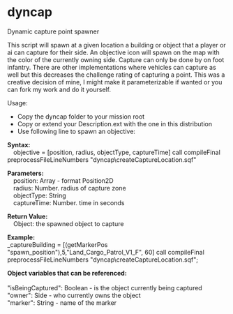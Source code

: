 # dyncap
Dynamic capture point spawner

This script will spawn at a given location a building or object that a player or ai can capture for their side.  An objective icon will spawn on the map with the color of the currently owning side.  Capture can only be done by on foot infantry.  There are other implementations where vehicles can capture as well but this decreases the challenge rating of capturing a point.  This was a creative decision of mine, I might make it parameterizable if wanted or you can fork my work and do it yourself.

Usage:

- Copy the dyncap folder to your mission root
- Copy or extend your Description.ext with the one in this distribution
- Use following line to spawn an objective:
<p>
<b>Syntax:</b><br>
    &emsp;objective = [position, radius, objectType, captureTime] call compileFinal preprocessFileLineNumbers "dyncap\createCaptureLocation.sqf"<p>
<b>Parameters:</b><br>
    &emsp;position: Array - format Position2D<br>
    &emsp;radius: Number. radius of capture zone<br>
    &emsp;objectType: String<br>
    &emsp;captureTime: Number. time in seconds<p>
<b>Return Value:</b><br>
    &emsp;Object: the spawned object to capture<p>
<b>Example:</b><br>
_captureBuilding = [(getMarkerPos "spawn_position"),5,"Land_Cargo_Patrol_V1_F", 60] call compileFinal preprocessFileLineNumbers "dyncap\createCaptureLocation.sqf";
<p>
<b>Object variables that can be referenced:</b><br>
<br>
"isBeingCaptured": Boolean - is the object currently being captured<br>
"owner": Side - who currently owns the object<br>
"marker": String - name of the marker<br>